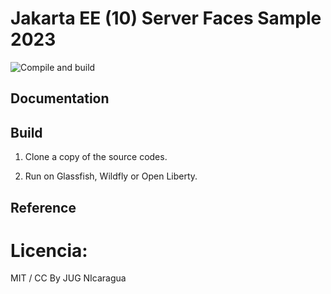 #  Jakarta EE (10) Server Faces Sample 2023


![Compile and build]()

## Documentation

## Build

1. Clone a copy of the source codes.


2. Run on Glassfish, Wildfly or Open Liberty.



## Reference

# Licencia: 
MIT / CC By JUG NIcaragua  
